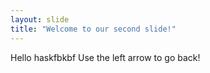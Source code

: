 ```yaml
---
layout: slide
title: "Welcome to our second slide!"
---
```

Hello haskfbkbf
Use the left arrow to go back!
